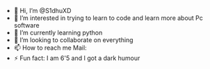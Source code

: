 - 👋 Hi, I’m @S1dhuXD
- 👀 I’m interested in trying to learn to code and learn more about Pc software
- 🌱 I’m currently learning python 
- 💞️ I’m looking to collaborate on everything
- 📫 How to reach me Mail:
- ⚡ Fun fact: I am 6'5 and I got a dark humour 

<!---
S1dhuXD/S1dhuXD is a ✨ special ✨ repository because its `README.md` (this file) appears on your GitHub profile.
You can click the Preview link to take a look at your changes.
--->
